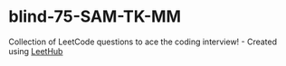 # blind-75-SAM-TK-MM
Collection of LeetCode questions to ace the coding interview! - Created using [LeetHub](https://github.com/QasimWani/LeetHub)
